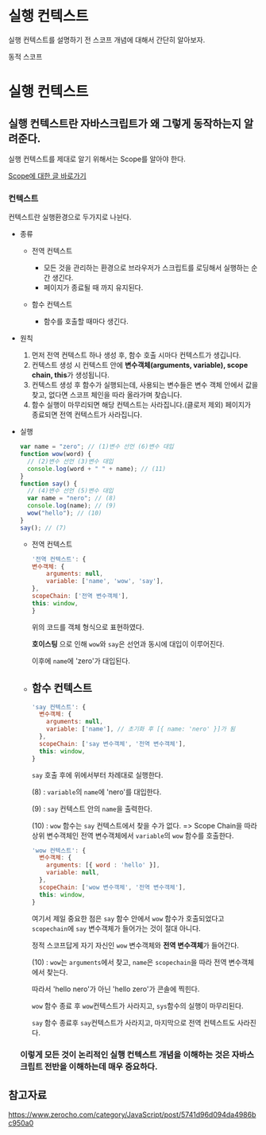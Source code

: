 # 실행 컨텍스트

실행 컨텍스트를 설명하기 전 스코프 개념에 대해서 간단히 알아보자.

동적 스코프

# 실행 컨텍스트

## 실행 컨텍스트란 자바스크립트가 왜 그렇게 동작하는지 알려준다.

실행 컨텍스트를 제대로 알기 위해서는 Scope를 알아야 한다.

[Scope에 대한 글 바로가기](./scope.md)

### 컨텍스트

컨텍스트란 실행환경으로 두가지로 나뉜다.

- 종류

  - 전역 컨텍스트

    - 모든 것을 관리하는 환경으로 브라우저가 스크립트를 로딩해서 실행하는 순간 생긴다.
    - 페이지가 종료될 때 까지 유지된다.

  - 함수 컨텍스트

    - 함수를 호출할 때마다 생긴다.

- 원칙

  1. 먼저 전역 컨텍스트 하나 생성 후, 함수 호출 시마다 컨텍스트가 생깁니다.
  2. 컨텍스트 생성 시 컨텍스트 안에 **변수객체(arguments, variable), scope chain, this**가 생성됩니다.
  3. 컨텍스트 생성 후 함수가 실행되는데, 사용되는 변수들은 변수 객체 안에서 값을 찾고, 없다면 스코프 체인을 따라 올라가며 찾습니다.
  4. 함수 실행이 마무리되면 해당 컨텍스트는 사라집니다.(클로저 제외) 페이지가 종료되면 전역 컨텍스트가 사라집니다.

- 실행

  ```js
  var name = "zero"; // (1)변수 선언 (6)변수 대입
  function wow(word) {
    // (2)변수 선언 (3)변수 대입
    console.log(word + " " + name); // (11)
  }
  function say() {
    // (4)변수 선언 (5)변수 대입
    var name = "nero"; // (8)
    console.log(name); // (9)
    wow("hello"); // (10)
  }
  say(); // (7)
  ```

  - 전역 컨텍스트

    ```js
    '전역 컨텍스트': {
    변수객체: {
        arguments: null,
        variable: ['name', 'wow', 'say'],
    },
    scopeChain: ['전역 변수객체'],
    this: window,
    }
    ```

    위의 코드를 객체 형식으로 표현하였다.

    **호이스팅** 으로 인해 `wow`와 `say`은 선언과 동시에 대입이 이루어진다.

    이후에 `name`에 'zero'가 대입된다.

  - ## 함수 컨텍스트

    ```js
    'say 컨텍스트': {
      변수객체: {
        arguments: null,
        variable: ['name'], // 초기화 후 [{ name: 'nero' }]가 됨
      },
      scopeChain: ['say 변수객체', '전역 변수객체'],
      this: window,
    }
    ```

    `say` 호출 후에 위에서부터 차례대로 실행한다.

    (8) : `variable`의 `name`에 'nero'를 대입한다.

    (9) : `say` 컨텍스트 안의 `name`을 출력한다.

    (10) : `wow` 함수는 `say` 컨텍스트에서 찾을 수가 없다. => Scope Chain을 따라 상위 변수객체인 전역 변수객체에서 `variable`의 `wow` 함수를 호출한다.

    ```js
    'wow 컨텍스트': {
      변수객체: {
        arguments: [{ word : 'hello' }],
        variable: null,
      },
      scopeChain: ['wow 변수객체', '전역 변수객체'],
      this: window,
    }
    ```

    여기서 제일 중요한 점은 `say` 함수 안에서 `wow` 함수가 호출되었다고 `scopechain`에 `say` 변수객체가 들어가는 것이 절대 아니다.

    정적 스코프답게 자기 자신인 `wow` 변수객체와 **전역 변수객체**가 들어간다.

    (10) : `wow`는 `arguments`에서 찾고, `name`은 `scopechain`을 따라 전역 변수객체에서 찾는다.

    따라서 'hello nero'가 아닌 'hello zero'가 콘솔에 찍힌다.

    `wow` 함수 종료 후 `wow`컨텍스트가 사라지고, `sys`함수의 실행이 마무리된다.

    `say` 함수 종료후 `say`컨텍스트가 사라지고, 마지막으로 전역 컨텍스트도 사라진다.

  ### **이렇게 모든 것이 논리적인 실행 컨텍스트 개념을 이해하는 것은 자바스크립트 전반을 이해하는데 매우 중요하다.**

## 참고자료

https://www.zerocho.com/category/JavaScript/post/5741d96d094da4986bc950a0

